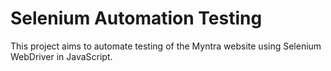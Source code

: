 # Selenium Automation Testing

This project aims to automate testing of the Myntra website using Selenium WebDriver in JavaScript.
